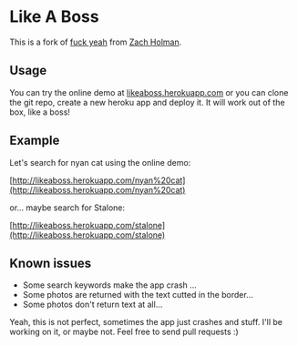 # Like A Boss

This is a fork of [fuck yeah](http://fuckyeah.herokuapp.com) from [Zach Holman](http://github.com/holman).

## Usage

You can try the online demo at [likeaboss.herokuapp.com](http://likeaboss.herokuapp.com) or you can clone the git repo, create a new heroku app and deploy it. It will work out of the box, like a boss!

## Example

Let's search for nyan cat using the online demo:

[http://likeaboss.herokuapp.com/nyan%20cat](http://likeaboss.herokuapp.com/nyan%20cat)

or... maybe search for Stalone:

[http://likeaboss.herokuapp.com/stalone](http://likeaboss.herokuapp.com/stalone)

## Known issues

- Some search keywords make the app crash ...
- Some photos are returned with the text cutted in the border...
- Some photos don't return text at all...

Yeah, this is not perfect, sometimes the app just crashes and stuff. I'll be working on it, or maybe not. Feel free to send pull requests :)

